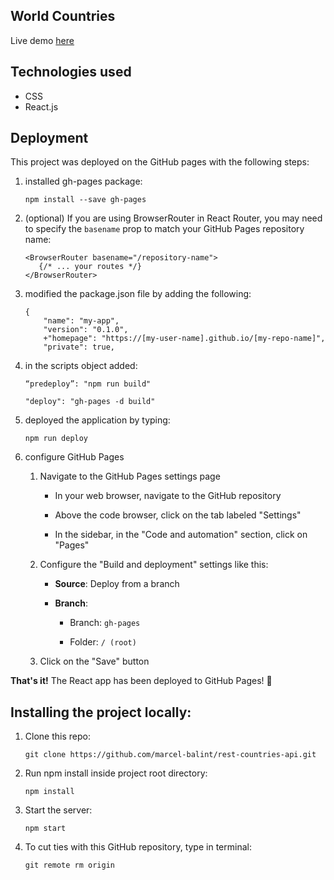 ## World Countries

Live demo [here](https://marcel-balint.github.io/rest-countries-api)

## Technologies used

- CSS
- React.js

## Deployment

This project was deployed on the GitHub pages with the following steps:

1.  installed gh-pages package:

    `npm install --save gh-pages`

2.  (optional) If you are using BrowserRouter in React Router, you may need to specify the `basename` prop to match your GitHub Pages repository name:

    ```
    <BrowserRouter basename="/repository-name">
       {/* ... your routes */}
    </BrowserRouter>
    ```

3.  modified the package.json file by adding the following:

    ```
    {
        "name": "my-app",
        "version": "0.1.0",
        +"homepage": "https://[my-user-name].github.io/[my-repo-name]",
        "private": true,
    ```

4.  in the scripts object added:

    `“predeploy”: "npm run build"`

    `"deploy": "gh-pages -d build"`

5.  deployed the application by typing:

    `npm run deploy`

6.  configure GitHub Pages

    1.  Navigate to the GitHub Pages settings page

        - In your web browser, navigate to the GitHub repository

        - Above the code browser, click on the tab labeled "Settings"

        - In the sidebar, in the "Code and automation" section, click on "Pages"

    2.  Configure the "Build and deployment" settings like this:

        - **Source**: Deploy from a branch

        - **Branch**:

          - Branch: `gh-pages`

          - Folder: `/ (root)`

    3.  Click on the "Save" button

**That's it!** The React app has been deployed to GitHub Pages! 🚀

## Installing the project locally:

1. Clone this repo:

   `git clone https://github.com/marcel-balint/rest-countries-api.git`

2. Run npm install inside project root directory:

   `npm install`

3. Start the server:

   `npm start`

4. To cut ties with this GitHub repository, type in terminal:

   `git remote rm origin`
